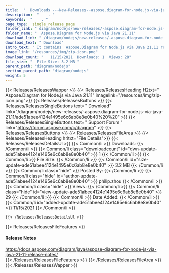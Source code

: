 ```yaml
---
title:  "  Downloads ---New-Releases--aspose.diagram-for-node.js-via-java-21.11 . " 
description:  "    . " 
keywords:  "    . " 
page_type:  single_release_page
folder_link: " diagram/nodejs/new-releases/-aspose.diagram-for-node.js-via-java-21.11/"
folder_name: "  Aspose.Diagram for Node.js via Java 21.11"
download_link: " /diagram/nodejs/new-releases/-aspose.diagram-for-node.js-via-java-21.11/ade51abee4124e1495e6c6ab8e8e0b40"
download_text: " Download"
Intro_text: " It contains  Aspose.Diagram for Node.js via Java 21.11 release."
image_link: "/resources/img/zip-icon.png"
download_count: "   11/15/2021  Downloads: 1  Views: 28"
file_size: "  File Size: 3.2 MB "
parent_path: "diagram/nodejs"
section_parent_path: "diagram/nodejs"
weight: 5 
---
```


{{< Releases/ReleasesWapper >}}
  {{< Releases/ReleasesHeading H2txt="  Aspose.Diagram for Node.js via Java 21.11" imagelink="/resources/img/zip-icon.png">}}
  {{< Releases/ReleasesButtons >}}
    {{< Releases/ReleasesSingleButtons text=" Download" link="/diagram/nodejs/new-releases/-aspose.diagram-for-node.js-via-java-21.11/ade51abee4124e1495e6c6ab8e8e0b40%20%20" >}}
    {{< Releases/ReleasesSingleButtons text=" Support Forum " link="https://forum.aspose.com/c/diagram" >}}
  {{< Releases/ReleasesButtons >}}
  {{< Releases/ReleasesFileArea >}}
    {{< Releases/ReleasesHeading h4txt="File Details">}}
    {{< Releases/ReleasesDetailsUl >}}
            {{< Common/li  >}} Downloads: {{< /Common/li >}} 
      {{< Common/li class="downloadcount" id="dwn-update-ade51abee4124e1495e6c6ab8e8e0b40" >}} 1 {{< /Common/li >}} 
      {{< Common/li  >}} File Size: {{< /Common/li >}} 
      {{< Common/li id="size-update-ade51abee4124e1495e6c6ab8e8e0b40" >}} 3.2 MB {{< /Common/li >}} 
      {{< Common/li  class="hide" >}} Posted By: {{< /Common/li >}} 
      {{< Common/li class="hide" id="author-update-ade51abee4124e1495e6c6ab8e8e0b40" >}} philip.zhou {{< /Common/li >}} 
      {{< Common/li class="hide"  >}} Views: {{< /Common/li >}} 
      {{< Common/li class="hide" id="view-update-ade51abee4124e1495e6c6ab8e8e0b40" >}} 29 {{< /Common/li >}} 
      {{< Common/li  >}} Date Added: {{< /Common/li >}} 
      {{< Common/li id="added-update-ade51abee4124e1495e6c6ab8e8e0b40" >}} 11/15/2021 {{< /Common/li >}} 

    {{< /Releases/ReleasesDetailsUl >}}

  {{< Releases/ReleasesFileFeatures >}}
      <h4>Release Notes</h4><div><a href="https://docs.aspose.com/diagram/java/aspose-diagram-for-node-js-via-java-21-11-release-notes/">https://docs.aspose.com/diagram/java/aspose-diagram-for-node-js-via-java-21-11-release-notes/</a></div>
  {{< /Releases/ReleasesFileFeatures >}}
 {{< /Releases/ReleasesFileArea >}}
{{< /Releases/ReleasesWapper >}}


